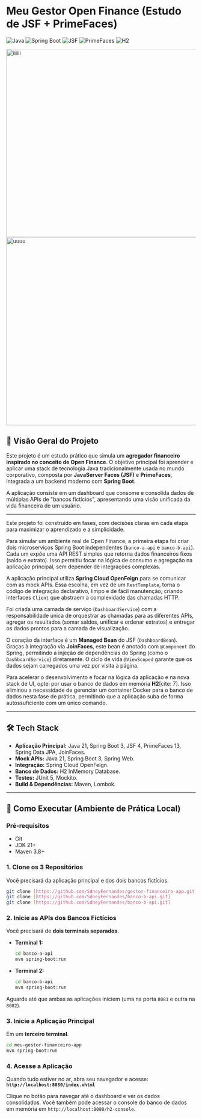 # Meu Gestor Open Finance (Estudo de JSF + PrimeFaces)

![Java](https://img.shields.io/badge/Java-21-orange.svg)
![Spring Boot](https://img.shields.io/badge/Spring_Boot-3.x-green.svg)
![JSF](https://img.shields.io/badge/JSF-Jakarta_Faces_4-blue.svg)
![PrimeFaces](https://img.shields.io/badge/PrimeFaces-13-blue.svg)
![H2](https://img.shields.io/badge/Database-H2_InMemory-lightgrey.svg)

<img width="1000" height="500" alt="iiiiii" src="https://github.com/user-attachments/assets/c4e6023f-fbed-4834-a3c4-4ae92004b24c" />

<img width="1000" height="500" alt="uuuu" src="https://github.com/user-attachments/assets/f78bb326-9fdf-48f0-bf43-830efefabcc1" />


## 📖 Visão Geral do Projeto

Este projeto é um estudo prático que simula um **agregador financeiro inspirado no conceito de Open Finance**. O objetivo principal foi aprender e aplicar uma stack de tecnologia Java tradicionalmente usada no mundo corporativo, composta por **JavaServer Faces (JSF)** e **PrimeFaces**, integrada a um backend moderno com **Spring Boot**.

A aplicação consiste em um dashboard que consome e consolida dados de múltiplas APIs de "bancos fictícios", apresentando uma visão unificada da vida financeira de um usuário.

---

Este projeto foi construído em fases, com decisões claras em cada etapa para maximizar o aprendizado e a simplicidade.

Para simular um ambiente real de Open Finance, a primeira etapa foi criar dois microserviços Spring Boot independentes (`banco-a-api` e `banco-b-api`). Cada um expõe uma API REST simples que retorna dados financeiros fixos (saldo e extrato). Isso permitiu focar na lógica de consumo e agregação na aplicação principal, sem depender de integrações complexas.

A aplicação principal utiliza **Spring Cloud OpenFeign** para se comunicar com as mock APIs. Essa escolha, em vez de um `RestTemplate`, torna o código de integração declarativo, limpo e de fácil manutenção, criando interfaces `Client` que abstraem a complexidade das chamadas HTTP.

Foi criada uma camada de serviço (`DashboardService`) com a responsabilidade única de orquestrar as chamadas para as diferentes APIs, agregar os resultados (somar saldos, unificar e ordenar extratos) e entregar os dados prontos para a camada de visualização.

O coração da interface é um **Managed Bean** do JSF (`DashboardBean`). Graças à integração via **JoinFaces**, este bean é anotado com `@Component` do Spring, permitindo a injeção de dependências do Spring (como o `DashboardService`) diretamente. O ciclo de vida `@ViewScoped` garante que os dados sejam carregados uma vez por visita à página.

Para acelerar o desenvolvimento e focar na lógica da aplicação e na nova stack de UI, optei por usar o banco de dados em memória **H2**[cite: 7]. Isso eliminou a necessidade de gerenciar um container Docker para o banco de dados nesta fase de prática, permitindo que a aplicação suba de forma autossuficiente com um único comando.

---

## 🛠️ Tech Stack

-   **Aplicação Principal:** Java 21, Spring Boot 3, JSF 4, PrimeFaces 13, Spring Data JPA, JoinFaces.
-   **Mock APIs:** Java 21, Spring Boot 3, Spring Web.
-   **Integração:** Spring Cloud OpenFeign.
-   **Banco de Dados:** H2 InMemory Database.
-   **Testes:** JUnit 5, Mockito.
-   **Build & Dependências:** Maven, Lombok.

---

## 🚀 Como Executar (Ambiente de Prática Local)

### Pré-requisitos
-   Git
-   JDK 21+
-   Maven 3.8+

### 1. Clone os 3 Repositórios
Você precisará da aplicação principal e dos dois bancos fictícios.
```bash
git clone [https://github.com/SdneyFernandes/gestor-financeiro-app.git]
git clone [https://github.com/SdneyFernandes/banco-b-api.git]
git clone [https://github.com/SdneyFernandes/banco-b-api.git]
```

### 2. Inicie as APIs dos Bancos Fictícios
Você precisará de **dois terminais separados**.

* **Terminal 1:**
    ```bash
    cd banco-a-api
    mvn spring-boot:run
    ```

* **Terminal 2:**
    ```bash
    cd banco-b-api
    mvn spring-boot:run
    ```
Aguarde até que ambas as aplicações iniciem (uma na porta `8081` e outra na `8082`).

### 3. Inicie a Aplicação Principal
Em um **terceiro terminal**.
```bash
cd meu-gestor-financeiro-app
mvn spring-boot:run
```

### 4. Acesse a Aplicação
Quando tudo estiver no ar, abra seu navegador e acesse:
**`http://localhost:8080/index.xhtml`**

Clique no botão para navegar até o dashboard e ver os dados consolidados. Você também pode acessar o console do banco de dados em memória em `http://localhost:8080/h2-console`.
